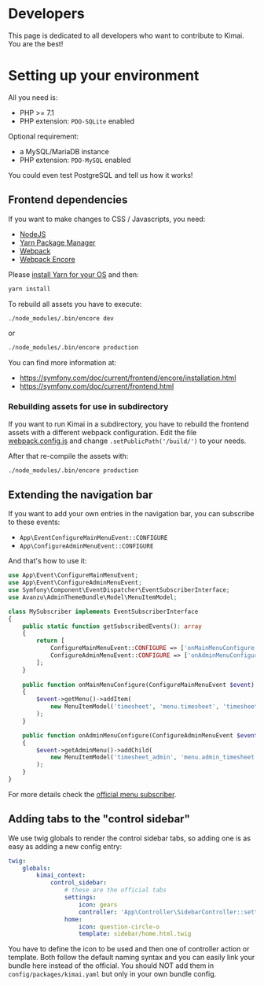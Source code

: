 # Developers

This page is dedicated to all developers who want to contribute to Kimai. You are the best!

# Setting up your environment

All you need is:
- PHP >= 7.1 
- PHP extension: `PDO-SQLite` enabled

Optional requirement:
- a MySQL/MariaDB instance
- PHP extension: `PDO-MySQL` enabled

You could even test PostgreSQL and tell us how it works!

## Frontend dependencies 

If you want to make changes to CSS / Javascripts, you need:

- [NodeJS](https://www.npmjs.com/)
- [Yarn Package Manager](https://yarnpkg.com/en/)
- [Webpack](https://webpack.js.org/)
- [Webpack Encore](https://github.com/symfony/webpack-encore)

Please [install Yarn for your OS](https://yarnpkg.com/lang/en/docs/install/) and then:

```bash
yarn install
```

To rebuild all assets you have to execute:
```bash
./node_modules/.bin/encore dev
```
or
```bash
./node_modules/.bin/encore production
```

You can find more information at:

- https://symfony.com/doc/current/frontend/encore/installation.html
- https://symfony.com/doc/current/frontend.html

### Rebuilding assets for use in subdirectory

If you want to run Kimai in a subdirectory, you have to rebuild the frontend assets with a different webpack configuration.
Edit the file [webpack.config.js](https://github.com/kevinpapst/kimai2/blob/master/webpack.config.js) and change `.setPublicPath('/build/')` to your needs.

After that re-compile the assets with:
```bash
./node_modules/.bin/encore production
```

## Extending the navigation bar

If you want to add your own entries in the navigation bar, you can subscribe to these events:

- `App\EventConfigureMainMenuEvent::CONFIGURE`
- `App\ConfigureAdminMenuEvent::CONFIGURE`

And that's how to use it:

```php
use App\Event\ConfigureMainMenuEvent;
use App\Event\ConfigureAdminMenuEvent;
use Symfony\Component\EventDispatcher\EventSubscriberInterface;
use Avanzu\AdminThemeBundle\Model\MenuItemModel;

class MySubscriber implements EventSubscriberInterface
{
    public static function getSubscribedEvents(): array
    {
        return [
            ConfigureMainMenuEvent::CONFIGURE => ['onMainMenuConfigure', 100],
            ConfigureAdminMenuEvent::CONFIGURE => ['onAdminMenuConfigure', 100],
        ];
    }
    
    public function onMainMenuConfigure(ConfigureMainMenuEvent $event)
    {
        $event->getMenu()->addItem(
            new MenuItemModel('timesheet', 'menu.timesheet', 'timesheet', [], 'fa fa-clock-o')
        );
    }

    public function onAdminMenuConfigure(ConfigureAdminMenuEvent $event)
    {
        $event->getAdminMenu()->addChild(
            new MenuItemModel('timesheet_admin', 'menu.admin_timesheet', 'admin_timesheet', [], 'fa fa-clock-o')
        );
    }    
}
```
For more details check the [official menu subscriber](https://github.com/kevinpapst/kimai2/blob/master/src/EventSubscriber/MenuSubscriber.php).

## Adding tabs to the "control sidebar"

We use twig globals to render the control sidebar tabs, so adding one is as easy as adding a new config entry:

```yaml
twig:
    globals:
        kimai_context:
            control_sidebar:
                # these are the official tabs
                settings:
                    icon: gears
                    controller: 'App\Controller\SidebarController::settingsAction'
                home:
                    icon: question-circle-o
                    template: sidebar/home.html.twig

```
You have to define the icon to be used and then one of controller action or template. 
Both follow the default naming syntax and you can easily link your bundle here instead of the official.
You should NOT add them in `config/packages/kimai.yaml` but only in your own bundle config.